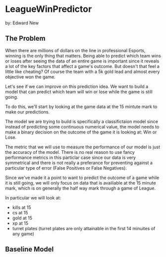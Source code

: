 # LeagueWinPredictor

by: Edward New

## The Problem

When there are millions of dollars on the line in professional Esports, winning is the only thing that matters. Being able to predict which team wins or loses after seeing the data of an entire game is important since it reveals a lot of the key factors that affect a game's outcome. But doesn't that feel a little like cheating? Of course the team with a 5k gold lead and almost every objective won the game.

Let's see if we can improve on this prediction idea. We want to build a model that can predict which team will win or lose while the game is still going.

To do this, we'll start by looking at the game data at the 15 mintute mark to make our predictions.

The model we are trying to build is specifically a classifictaion model since instead of predicting some continuous numerical value, the model needs to make a binary decision on the outcome of the game it is looking at: Win or Lose.

The metric that we will use to measure the performance of our model is just the accuracy of the model. There is no real reason to use fancy performance metrics in this particlar case since our data is very symmetrical and there is not really a preferance for preventing against a particular type of error (False Positives or False Negatives).

Since we've made it a point to want to predict the outcome of a game while it is still going, we will only focus on data that is availiable at the 15 minute mark, which is on generally the half way mark through a game of League.

In particular we will look at:

-   kills at 15
-   cs at 15
-   gold at 15
-   xp at 15
-   turret plates (turret plates are only attainable in the first 14 minuites of any game)

## Baseline Model
